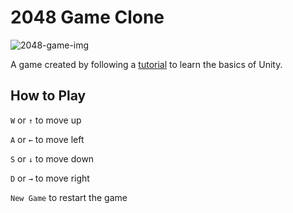 # 2048 Game Clone

![2048-game-img](image-3.png)

A game created by following a [tutorial](https://youtu.be/4NFZwPhqeRs?si=BCOmYUt5u1YFP46O) to learn the basics of Unity.

## How to Play

`W` or `↑` to move up

`A` or `←` to move left

`S` or `↓` to move down

`D` or `→` to move right

`New Game` to restart the game
